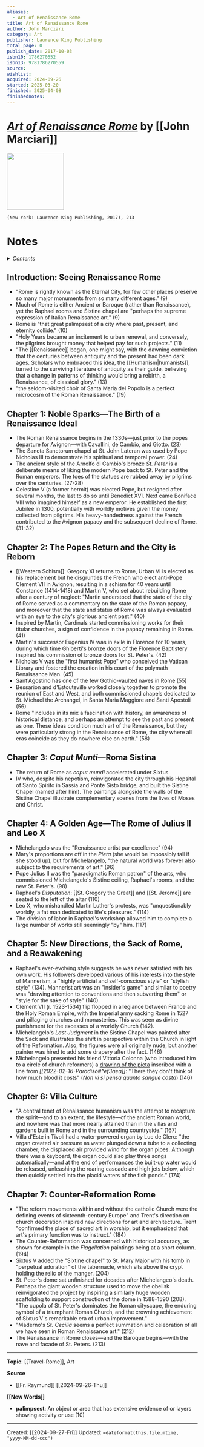 ```yaml
---
aliases:
  - Art of Renaissance Rome
title: Art of Renaissance Rome
author: John Marciari
category: Art
publisher: Laurence King Publishing
total_page: 0
publish_date: 2017-10-03
isbn10: 1786270552
isbn13: 9781786270559
source: 
wishlist: 
acquired: 2024-09-26
started: 2025-03-20
finished: 2025-04-08
finishednotes:
---
```

# *[Art of Renaissance Rome]()* by [[John Marciari]]

<img src="http://books.google.com/books/content?id=Af6iAQAACAAJ&printsec=frontcover&img=1&zoom=1&source=gbs_api" width=150>

`(New York: Laurence King Publishing, 2017), 213`


# Notes

<details>
 <summary><i>Contents</i></summary>
<!-- MarkdownTOC autolink="true" -->

<!-- /MarkdownTOC -->
</details>


## Introduction: Seeing Renaissance Rome
- "Rome is rightly known as the Eternal City, for few other places preserve so many major monuments from so many different ages." (9)
- Much of Rome is either Ancient or Baroque (rather than Renaissance), yet the Raphael rooms and Sistine chapel are "perhaps the supreme expression of Italian Renaissance art." (9)
- Rome is "that great palimpsest of a city where past, present, and eternity collide." (10)
- "Holy Years became an incitement to urban renewal, and conversely, the pilgrims brought money that helped pay for such projects." (11)
- "The [[Renaissance]] began, one might say, with the dawning conviction that the centuries between antiquity and the present had been dark ages. Scholars who embraced this idea, the [[Humanism|humanists]], turned to the surviving literature of antiquity as their guide, believing that a change in patterns of thinking would bring a rebirth, a Renaissance, of classical glory." (13)
- "the seldom-visited choir of Santa Maria del Popolo is a perfect microcosm of the Roman Renaissance." (19)

## Chapter 1: Noble Sparks—The Birth of a Renaissance Ideal
- The Roman Renaissance begins in the 1330s—just prior to the popes departure for Avignon—with Cavallini, de Cambio, and Giotto. (23)
- The Sancta Sanctorum chapel at St. John Lateran was used by Pope Nicholas III to demonstrate his spiritual and temporal power. (24)
- The ancient style of the Arnolfo di Cambio's bronze *St. Peter* is a deliberate means of liking the modern Pope back to St. Peter and the Roman emperors. The toes of the statues are rubbed away by pilgrims over the centuries. (27-28)
- Celestine V (a former hermit) was elected Pope, but resigned after several months, the last to do so until Benedict XVI. Next came Boniface VIII who imagined himself as a new emperor. He established the first Jubilee in 1300, potentially with worldly motives given the money collected from pilgrims. His heavy-handedness against the French contributed to the Avignon papacy and the subsequent decline of Rome. (31-32)


## Chapter 2: The Popes Return and the City is Reborn
- [[Western Schism]]: Gregory XI returns to Rome, Urban VI is elected as his replacement but he disgruntles the French who elect anti-Pope Clement VII in Avignon, resulting in a schism for 40 years until Constance (1414-1418) and Martin V, who set about rebuilding Rome after a century of neglect: "Martin understood that the state of the city of Rome served as a commentary on the state of the Roman papacy, and moreover that the state and status of Rome was always evaluated with an eye to the city's glorious ancient past." (40)
- Inspired by Martin, Cardinals started commissioning works for their titular churches, a sign of confidence in the papacy remaining in Rome. (41)
- Martin's successor Eugenius IV was in exile in Florence for 10 years, during which time Ghiberti's bronze doors of the Florence Baptistery inspired his commission of bronze doors for St. Peter's. (42)
- Nicholas V was the "first humanist Pope" who conceived the Vatican Library and fostered the creation in his court of the polymath Renaissance Man. (45)
- Sant'Agostino has one of the few Gothic-vaulted naves in Rome (55)
- Bessarion and d'Estouteville worked closely together to promote the reunion of East and West, and both commissioned chapels dedicated to St. Michael the Archangel, in Santa Maria Maggiore and Santi Apostoli (56)
- Rome "includes in its mix a fascination with history, an awareness of historical distance, and perhaps an attempt to see the past and present as one. These ideas condition much art of the Renaissance, but they were particularly strong in the Renaissance of Rome, the city where all eras coincide as they do nowhere else on earth." (58)


## Chapter 3: *Caput Munti*—Roma Sistina
- The return of Rome as *caput mundi* accelerated under Sixtus
- IV who, despite his nepotism, reinvigorated the city through his Hopsital of Santo Spirito in Sassia and Ponte Sisto bridge, and built the Sistine Chapel (named after him). The paintings alongside the walls of the Sistine Chapel illustrate complementary scenes from the lives of Moses and Christ. 


## Chapter 4: A Golden Age—The Rome of Julius II and Leo X
- Michelangelo was the "Renaissance artist par excellence" (94)
- Mary's proportions are off in the *Pieta* (she would be impossibly tall if she stood up), but for Michelangelo, "the natural world was forever also subject to the requirements of art." (96)
- Pope Julius II was the "paradigmatic Roman patron" of the arts, who commissioned Michelangelo's Sistine ceiling, Raphael's rooms, and the new St. Peter's. (98)
- Raphael's *Disputation*: [[St. Gregory the Great]] and [[St. Jerome]] are seated to the left of the altar (110)
- Leo X, who mishandled Martin Luther's protests, was "unquestionably worldly, a fat man dedicated to life's pleasures." (114)
- The division of labor in Raphael's workshop allowed him to complete a large number of works still seemingly "by" him. (117)


## Chapter 5: New Directions, the Sack of Rome, and a Reawakening
- Raphael's ever-evolving style suggests he was never satisfied with his own work. His followers developed various of his interests into the style of Mannerism, a "highly artificial and self-conscious style" or "stylish style" (134). Mannerist art was an "insider's game" and similar to poetry was "drawing attention to conventions and then subverting them" or "style for the sake of style" (140).
- Clement VII (r. 1523-1534) flip flopped in allegiance between France and the Holy Roman Empire, with the Imperial army sacking Rome in 1527 and pillaging churches and monasteries. This was seen as divine punishment for the excesses of a worldly Church (142).
- Michelangelo's *Last Judgment* in the Sistine Chapel was painted after the Sack and illustrates the shift in perspective within the Church in light of the Reformation. Also, the figures were all originally nude, but another painter was hired to add some drapery after the fact. (146)
- Michelangelo presented his friend Vittoria Colonna (who introduced him to a circle of church reformers) a [drawing of the pieta](https://en.wikipedia.org/wiki/Piet%C3%A0_for_Vittoria_Colonna) inscribed with a line from *[[2022-02-16-Paradiso#^ef3aea]]*: "There they don't think of how much blood it costs" (*Non vi si pensa quanto sangue costa*) (146)


## Chapter 6: Villa Culture
- "A central tenet of Renaissance humanism was the attempt to recapture the spirit—and to an extent, the lifestyle—of the ancient Roman world, and nowhere was that more nearly attained than in the villas and gardens built in Rome and in the surrounding countryside." (167)
- Villa d'Este in Tivoli had a water-powered organ by Luc de Clerc: "the organ created air pressure as water plunged down a tube to a collecting chamber; the displaced air provided wind for the organ pipes. Although there was a keyboard, the organ could also play three songs automatically—and at the end of performances the built-up water would be released, unleashing the roaring cascade and high jets below, which then quickly settled into the placid waters of the fish ponds." (174)


## Chapter 7: Counter-Reformation Rome
- "The reform movements within and without the catholic Church were the defining events of sixteenth-century Europe" and Trent's direction on church decoration inspired new directions for art and architecture. Trent "confirmed the place of sacred art in worship, but it emphasized that art's primary function was to instruct." (184)
- The Counter-Reformation was concerned with historical accuracy, as shown for example in the *Flagellation* paintings being at a short column. (194)
- Sixtus V added the "Sixtine chapel" to St. Mary Major with his tomb in "perpetual adoration" of the tabernacle, which sits above the crypt holding the relic of the manger. (204)
- St. Peter's dome sat unfinished for decades after Michelangeo's death. Perhaps the giant wooden structure used to move the obelisk reinvigorated the project by inspiring a similarly huge wooden scaffolding to support construction of the dome in 1588-1590 (208). "The cupola of St. Peter's dominates the Roman cityscape, the enduring symbol of a triumphant Roman Church, and the crowning achievement of Sixtus V's remarkable era of urban improvement."
- "Maderno's *St. Cecilia* seems a perfect summation and celebration of all we have seen in Roman Renaissance art." (212)
- The Renaissance in Rome closes—and the Baroque begins—with the nave and facade of St. Peters. (213)


--- 
**Topic**: [[Travel-Rome]], Art

**Source**
- [[Fr. Raymund]] [[2024-09-26-Thu]]

**[[New Words]]**
- **palimpsest**: An object or area that has extensive evidence of or layers showing activity or use (10)

---
Created: [[2024-09-27-Fri]]
Updated: `=dateformat(this.file.mtime, "yyyy-MM-dd-ccc")`